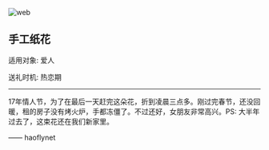 ![web](images/diy_flower.JPG)

## 手工纸花

适用对象: 爱人

送礼时机: 热恋期

------
17年情人节，为了在最后一天赶完这朵花，折到凌晨三点多。刚过完春节，还没回暖，租的房子没有烤火炉，手都冻僵了。不过还好，女朋友非常高兴。PS: 大半年过去了，这束花还在我们新家里。

—— haoflynet

